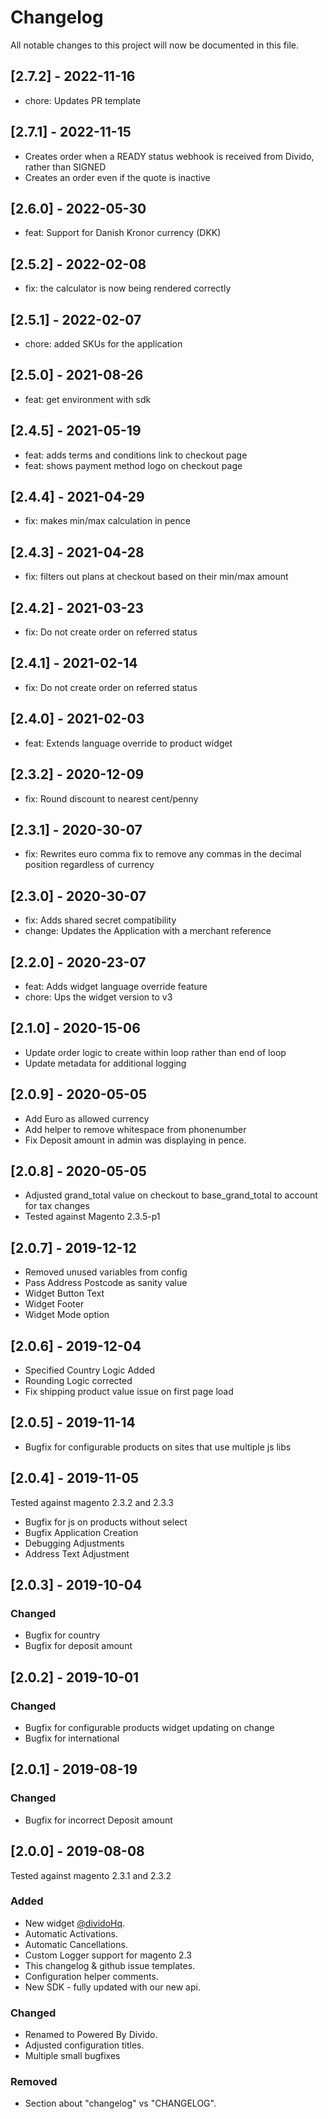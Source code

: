 # Changelog
All notable changes to this project will now be documented in this file.

## [2.7.2] - 2022-11-16
- chore: Updates PR template

## [2.7.1] - 2022-11-15
- Creates order when a READY status webhook is received from Divido, rather than SIGNED
- Creates an order even if the quote is inactive

## [2.6.0] - 2022-05-30
- feat: Support for Danish Kronor currency (DKK)


## [2.5.2] - 2022-02-08
- fix: the calculator is now being rendered correctly

## [2.5.1] - 2022-02-07
- chore: added SKUs for the application

## [2.5.0] - 2021-08-26
- feat: get environment with sdk

## [2.4.5] - 2021-05-19
- feat: adds terms and conditions link to checkout page
- feat: shows payment method logo on checkout page

## [2.4.4] - 2021-04-29
- fix: makes min/max calculation in pence

## [2.4.3] - 2021-04-28
- fix: filters out plans at checkout based on their min/max amount

## [2.4.2] - 2021-03-23
- fix: Do not create order on referred status

## [2.4.1] - 2021-02-14
- fix: Do not create order on referred status

## [2.4.0] - 2021-02-03
- feat: Extends language override to product widget

## [2.3.2] - 2020-12-09
- fix: Round discount to nearest cent/penny

## [2.3.1] - 2020-30-07
- fix: Rewrites euro comma fix to remove any commas in the decimal position regardless of currency

## [2.3.0] - 2020-30-07
- fix: Adds shared secret compatibility
- change: Updates the Application with a merchant reference

## [2.2.0] - 2020-23-07
- feat: Adds widget language override feature
- chore: Ups the widget version to v3

## [2.1.0] - 2020-15-06
- Update order logic to create within loop rather than end of loop
- Update metadata for additional logging

## [2.0.9] - 2020-05-05
- Add Euro as allowed currency
- Add helper to remove whitespace from phonenumber
- Fix Deposit amount in admin was displaying in pence.

## [2.0.8] - 2020-05-05
- Adjusted grand_total value on checkout to base_grand_total to account for tax changes
- Tested against Magento 2.3.5-p1

## [2.0.7] - 2019-12-12
- Removed unused variables from config
- Pass Address Postcode as sanity value
- Widget Button Text
- Widget Footer
- Widget Mode option

## [2.0.6] - 2019-12-04
- Specified Country Logic Added
- Rounding Logic corrected
- Fix shipping product value issue on first page load

## [2.0.5] - 2019-11-14
- Bugfix for configurable products on sites that use multiple js libs

## [2.0.4] - 2019-11-05
Tested against magento 2.3.2 and 2.3.3

- Bugfix for js on products without select
- Bugfix Application Creation
- Debugging Adjustments
- Address Text Adjustment

## [2.0.3] - 2019-10-04

### Changed
- Bugfix for country
- Bugfix for deposit amount

## [2.0.2] - 2019-10-01

### Changed
- Bugfix for configurable products widget updating on change
- Bugfix for international


## [2.0.1] - 2019-08-19

### Changed
- Bugfix for incorrect Deposit amount


## [2.0.0] - 2019-08-08
Tested against magento 2.3.1 and 2.3.2
### Added
- New widget [@dividoHq](https://github.com/dividohq).
- Automatic Activations.
- Automatic Cancellations.
- Custom Logger support for magento 2.3
- This changelog & github issue templates.
- Configuration helper comments.
- New SDK - fully updated with our new api.

### Changed
- Renamed to Powered By Divido.
- Adjusted configuration titles.
- Multiple small bugfixes

### Removed
- Section about "changelog" vs "CHANGELOG".

